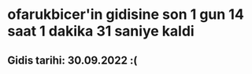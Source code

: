 # ofarukbicer'in gidisine son 1 gun 14 saat 1 dakika 31 saniye kaldi

## Gidis tarihi: 30.09.2022 :(